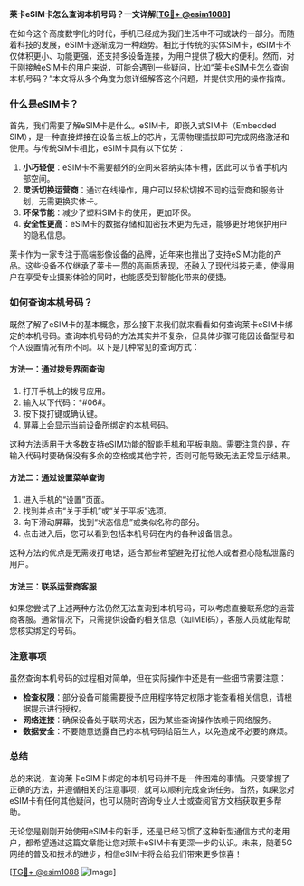 **莱卡eSIM卡怎么查询本机号码？一文详解[[TG💪+ @esim1088](https://t.me/s/esim1088)]**

在如今这个高度数字化的时代，手机已经成为我们生活中不可或缺的一部分。而随着科技的发展，eSIM卡逐渐成为一种趋势。相比于传统的实体SIM卡，eSIM卡不仅体积更小、功能更强，还支持多设备连接，为用户提供了极大的便利。然而，对于刚接触eSIM卡的用户来说，可能会遇到一些疑问，比如“莱卡eSIM卡怎么查询本机号码？”本文将从多个角度为您详细解答这个问题，并提供实用的操作指南。

### 什么是eSIM卡？

首先，我们需要了解eSIM卡是什么。eSIM卡，即嵌入式SIM卡（Embedded SIM），是一种直接焊接在设备主板上的芯片，无需物理插拔即可完成网络激活和使用。与传统SIM卡相比，eSIM卡具有以下优势：

1. **小巧轻便**：eSIM卡不需要额外的空间来容纳实体卡槽，因此可以节省手机内部空间。
2. **灵活切换运营商**：通过在线操作，用户可以轻松切换不同的运营商和服务计划，无需更换实体卡。
3. **环保节能**：减少了塑料SIM卡的使用，更加环保。
4. **安全性更高**：eSIM卡的数据存储和加密技术更为先进，能够更好地保护用户的隐私信息。

莱卡作为一家专注于高端影像设备的品牌，近年来也推出了支持eSIM功能的产品。这些设备不仅继承了莱卡一贯的高画质表现，还融入了现代科技元素，使得用户在享受专业摄影体验的同时，也能感受到智能化带来的便捷。

### 如何查询本机号码？

既然了解了eSIM卡的基本概念，那么接下来我们就来看看如何查询莱卡eSIM卡绑定的本机号码。查询本机号码的方法其实并不复杂，但具体步骤可能因设备型号和个人设置情况有所不同。以下是几种常见的查询方式：

#### 方法一：通过拨号界面查询

1. 打开手机上的拨号应用。
2. 输入以下代码：\*#06#。
3. 按下拨打键或确认键。
4. 屏幕上会显示当前设备所绑定的本机号码。

这种方法适用于大多数支持eSIM功能的智能手机和平板电脑。需要注意的是，在输入代码时要确保没有多余的空格或其他字符，否则可能导致无法正常显示结果。

#### 方法二：通过设置菜单查询

1. 进入手机的“设置”页面。
2. 找到并点击“关于手机”或“关于平板”选项。
3. 向下滑动屏幕，找到“状态信息”或类似名称的部分。
4. 点击进入后，您可以看到包括本机号码在内的各种设备信息。

这种方法的优点是无需拨打电话，适合那些希望避免打扰他人或者担心隐私泄露的用户。

#### 方法三：联系运营商客服

如果您尝试了上述两种方法仍然无法查询到本机号码，可以考虑直接联系您的运营商客服。通常情况下，只需提供设备的相关信息（如IMEI码），客服人员就能帮助您核实绑定的号码。

### 注意事项

虽然查询本机号码的过程相对简单，但在实际操作中还是有一些细节需要注意：

- **检查权限**：部分设备可能需要授予应用程序特定权限才能查看相关信息，请根据提示进行授权。
- **网络连接**：确保设备处于联网状态，因为某些查询操作依赖于网络服务。
- **数据安全**：不要随意透露自己的本机号码给陌生人，以免造成不必要的麻烦。

### 总结

总的来说，查询莱卡eSIM卡绑定的本机号码并不是一件困难的事情。只要掌握了正确的方法，并遵循相关的注意事项，就可以顺利完成查询任务。当然，如果您对eSIM卡有任何其他疑问，也可以随时咨询专业人士或查阅官方文档获取更多帮助。

无论您是刚刚开始使用eSIM卡的新手，还是已经习惯了这种新型通信方式的老用户，都希望通过这篇文章能让您对莱卡eSIM卡有更深一步的认识。未来，随着5G网络的普及和技术的进步，相信eSIM卡将会给我们带来更多惊喜！

[[TG💪+ @esim1088](https://t.me/s/esim1088) ![Image](https://i.postimg.cc/4NQfJmqS/Snipaste-2025-05-13-00-14-12.png)]